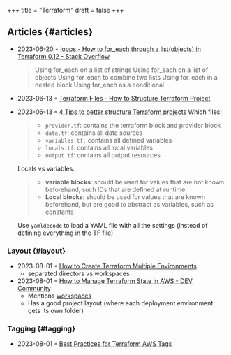 +++
title = "Terraform"
draft = false
+++

## Articles {#articles}

-   2023-06-20 ◦ [loops - How to for_each through a list(objects) in Terraform 0.12 - Stack Overflow](https://stackoverflow.com/questions/58594506/how-to-for-each-through-a-listobjects-in-terraform-0-12)

    > Using for_each on a list of strings
    > Using for_each on a list of objects
    > Using for_each to combine two lists
    > Using for_each in a nested block
    > Using for_each as a conditional
-   2023-06-13 ◦ [Terraform Files - How to Structure Terraform Project](https://spacelift.io/blog/terraform-files)
-   2023-06-13 ◦ [4 Tips to better structure Terraform projects](https://xebia.com/blog/four-tips-to-better-structure-terraform-projects/)
    Which files:

    > -   `provider.tf`: contains the terraform block and provider block
    > -   `data.tf`: contains all data sources
    > -   `variables.tf:` contains all defined variables
    > -   `locals.tf`: contains all local variables
    > -   `output.tf`: contains all output resources

    Locals vs variables:

    > -   **variable blocks**: should be used for values that are not known beforehand, such IDs that are defined at runtime.
    > -   **Local blocks**: should be used for values that are known beforehand, but are good to abstract as variables, such as constants

    Use `yamldecode` to load a YAML file with all the settings (instead of defining everything in the TF file)


### Layout {#layout}

-   2023-08-01 ◦ [How to Create Terraform Multiple Environments](https://getbetterdevops.io/terraform-create-infrastructure-in-multiple-environments/)
    -   separated directors vs workspaces
-   2023-08-01 ◦ [How to Manage Terraform State in AWS - DEV Community](https://dev.to/aws-builders/how-to-manage-terraform-state-in-aws-1001)
    -   Mentions [workspaces](https://developer.hashicorp.com/terraform/language/state/workspaces)
    -   Has a good project layout (where each deployment environment gets its own folder)


### Tagging {#tagging}

-   2023-08-01 ◦ [Best Practices for Terraform AWS Tags](https://engineering.deptagency.com/best-practices-for-terraform-aws-tags)
